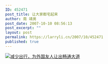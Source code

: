 ```yaml
---
ID: 452471
post_title: 让大家都宅起来
author: 南 靖男
post_date: 2007-10-10 08:56:13
post_excerpt: ""
layout: post
permalink: https://larryli.cn/2007/10/452471
published: true
---
```

<a href="http://www.izaobao.com/?p=288" title="减少出行，为外国友人让出畅通大道"><img src="https://larryli.cn/wp-content/uploads/50/5051/2007/10/zhai1010.jpg" alt="减少出行，为外国友人让出畅通大道" /></a>